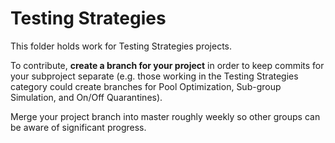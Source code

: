 # Testing Strategies #

This folder holds work for Testing Strategies projects.

To contribute, __create a branch for your project__ in order to keep commits for your subproject separate (e.g. those working in the Testing Strategies category could create branches for Pool Optimization, Sub-group Simulation, and On/Off Quarantines).

Merge your project branch into master roughly weekly so other groups can be aware of significant progress.
